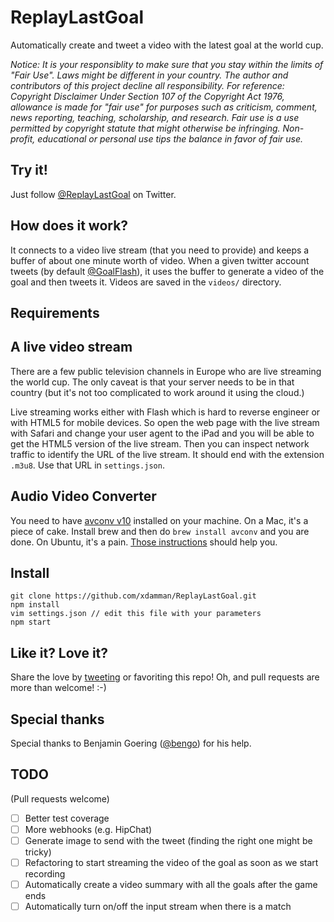 # ReplayLastGoal

Automatically create and tweet a video with the latest goal at the world cup.

*Notice: It is your responsiblity to make sure that you stay within the limits of "Fair Use". Laws might be different in your country. The author and contributors of this project decline all responsibility.*
*For reference: Copyright Disclaimer Under Section 107 of the Copyright Act 1976, allowance is made for "fair use" for purposes such as criticism, comment, news reporting, teaching, scholarship, and research. Fair use is a use permitted by copyright statute that might otherwise be infringing. Non-profit, educational or personal use tips the balance in favor of fair use.*

## Try it!

Just follow [@ReplayLastGoal](https://twitter.com/ReplayLastGoal) on Twitter.

## How does it work?

It connects to a video live stream (that you need to provide) and keeps a buffer of about one minute worth of video. When a given twitter account tweets (by default [@GoalFlash](https://twitter.com/GoalFlash)), it uses the buffer to generate a video of the goal and then tweets it. Videos are saved in the `videos/` directory.

## Requirements

## A live video stream

There are a few public television channels in Europe who are live streaming the world cup. The only caveat is that your server needs to be in that country (but it's not too complicated to work around it using the cloud.)

Live streaming works either with Flash which is hard to reverse engineer or with HTML5 for mobile devices. So open the web page with the live stream with Safari and change your user agent to the iPad and you will be able to get the HTML5 version of the live stream. Then you can inspect network traffic to identify the URL of the live stream. It should end with the extension `.m3u8`. Use that URL in `settings.json`.


## Audio Video Converter
You need to have [avconv v10](http://libav.org/avconv.html) installed on your machine. On a Mac, it's a piece of cake. Install brew and then do `brew install avconv` and you are done.
On Ubuntu, it's a pain. [Those instructions](https://gist.github.com/xdamman/e3387e1adf51aeb021d0) should help you.


## Install

    git clone https://github.com/xdamman/ReplayLastGoal.git
    npm install
    vim settings.json // edit this file with your parameters
    npm start



## Like it? Love it? 
Share the love by [tweeting](https://twitter.com/intent/tweet?status=%40xdamman%20Thanks%20for%20%40ReplayLastGoal!%20I%20love%20it!) or favoriting this repo!
Oh, and pull requests are more than welcome! :-)

## Special thanks
Special thanks to Benjamin Goering ([@bengo](https://twitter.com/bengo)) for his help.

## TODO
(Pull requests welcome)
- [ ] Better test coverage
- [ ] More webhooks (e.g. HipChat)
- [ ] Generate image to send with the tweet (finding the right one might be tricky)
- [ ] Refactoring to start streaming the video of the goal as soon as we start recording
- [ ] Automatically create a video summary with all the goals after the game ends
- [ ] Automatically turn on/off the input stream when there is a match